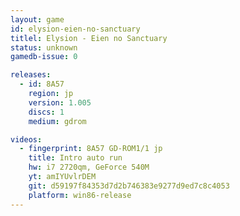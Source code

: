 ```yaml
---
layout: game
id: elysion-eien-no-sanctuary
titlel: Elysion - Eien no Sanctuary
status: unknown
gamedb-issue: 0

releases:
  - id: 8A57
    region: jp
    version: 1.005
    discs: 1
    medium: gdrom

videos:
  - fingerprint: 8A57 GD-ROM1/1 jp
    title: Intro auto run
    hw: i7 2720qm, GeForce 540M
    yt: amIYUvlrDEM
    git: d59197f84353d7d2b746383e9277d9ed7c8c4053
    platform: win86-release
---
```

